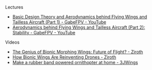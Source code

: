 Lectures
* [Basic Design Theory and Aerodynamics behind Flying Wings and Tailless Aircraft (Part 1) - GabeFPV - YouTube](https://youtu.be/Y44qZoCNyvk?si=ZM-urRbW0tj1gv1F)
* [Aerodynamics behind Flying Wings and Tailless Aircraft (Part 2): Stability - GabeFPV - YouTube](https://youtu.be/hL31UtWpVAo?si=F9q0VdNE5lUCRA0m)

Videos
* [The Genius of Bionic Morphing Wings: Future of Flight? - Ziroth](https://youtu.be/al-PRRAs2vI?si=eXjMHd3devPMCty0)
* [How Bionic Wings Are Reinventing Drones - Ziroth](https://youtu.be/vr0z2huKaCI?si=9JEs1aPwusBmIoCm)
* [Make a rubber band powered ornithopter at home - 3JWings](https://youtu.be/iy6WmZ0nt8Y?si=TvUA0KZyQx-56kiU)
